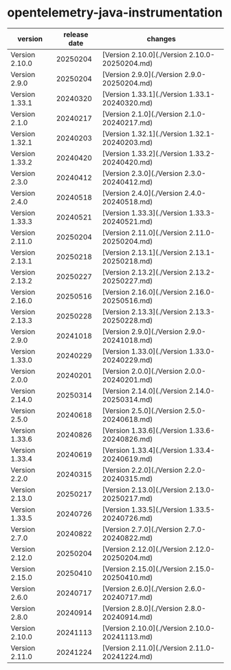 # opentelemetry-java-instrumentation	


|version|release date|changes|
|---|---|---|
|Version 2.10.0|20250204|[Version 2.10.0](./Version 2.10.0-20250204.md)|
|Version 2.9.0|20250204|[Version 2.9.0](./Version 2.9.0-20250204.md)|
|Version 1.33.1|20240320|[Version 1.33.1](./Version 1.33.1-20240320.md)|
|Version 2.1.0|20240217|[Version 2.1.0](./Version 2.1.0-20240217.md)|
|Version 1.32.1|20240203|[Version 1.32.1](./Version 1.32.1-20240203.md)|
|Version 1.33.2|20240420|[Version 1.33.2](./Version 1.33.2-20240420.md)|
|Version 2.3.0|20240412|[Version 2.3.0](./Version 2.3.0-20240412.md)|
|Version 2.4.0|20240518|[Version 2.4.0](./Version 2.4.0-20240518.md)|
|Version 1.33.3|20240521|[Version 1.33.3](./Version 1.33.3-20240521.md)|
|Version 2.11.0|20250204|[Version 2.11.0](./Version 2.11.0-20250204.md)|
|Version 2.13.1|20250218|[Version 2.13.1](./Version 2.13.1-20250218.md)|
|Version 2.13.2|20250227|[Version 2.13.2](./Version 2.13.2-20250227.md)|
|Version 2.16.0|20250516|[Version 2.16.0](./Version 2.16.0-20250516.md)|
|Version 2.13.3|20250228|[Version 2.13.3](./Version 2.13.3-20250228.md)|
|Version 2.9.0|20241018|[Version 2.9.0](./Version 2.9.0-20241018.md)|
|Version 1.33.0|20240229|[Version 1.33.0](./Version 1.33.0-20240229.md)|
|Version 2.0.0|20240201|[Version 2.0.0](./Version 2.0.0-20240201.md)|
|Version 2.14.0|20250314|[Version 2.14.0](./Version 2.14.0-20250314.md)|
|Version 2.5.0|20240618|[Version 2.5.0](./Version 2.5.0-20240618.md)|
|Version 1.33.6|20240826|[Version 1.33.6](./Version 1.33.6-20240826.md)|
|Version 1.33.4|20240619|[Version 1.33.4](./Version 1.33.4-20240619.md)|
|Version 2.2.0|20240315|[Version 2.2.0](./Version 2.2.0-20240315.md)|
|Version 2.13.0|20250217|[Version 2.13.0](./Version 2.13.0-20250217.md)|
|Version 1.33.5|20240726|[Version 1.33.5](./Version 1.33.5-20240726.md)|
|Version 2.7.0|20240822|[Version 2.7.0](./Version 2.7.0-20240822.md)|
|Version 2.12.0|20250204|[Version 2.12.0](./Version 2.12.0-20250204.md)|
|Version 2.15.0|20250410|[Version 2.15.0](./Version 2.15.0-20250410.md)|
|Version 2.6.0|20240717|[Version 2.6.0](./Version 2.6.0-20240717.md)|
|Version 2.8.0|20240914|[Version 2.8.0](./Version 2.8.0-20240914.md)|
|Version 2.10.0|20241113|[Version 2.10.0](./Version 2.10.0-20241113.md)|
|Version 2.11.0|20241224|[Version 2.11.0](./Version 2.11.0-20241224.md)|

